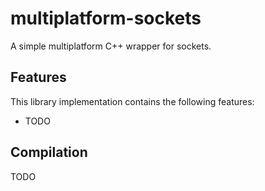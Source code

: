 # multiplatform-sockets
A simple multiplatform C++ wrapper for sockets.

## Features

This library implementation contains the following features:

- TODO

## Compilation

TODO
